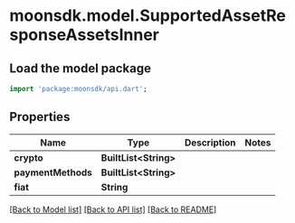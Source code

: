 # moonsdk.model.SupportedAssetResponseAssetsInner

## Load the model package
```dart
import 'package:moonsdk/api.dart';
```

## Properties
Name | Type | Description | Notes
------------ | ------------- | ------------- | -------------
**crypto** | **BuiltList&lt;String&gt;** |  | 
**paymentMethods** | **BuiltList&lt;String&gt;** |  | 
**fiat** | **String** |  | 

[[Back to Model list]](../README.md#documentation-for-models) [[Back to API list]](../README.md#documentation-for-api-endpoints) [[Back to README]](../README.md)


